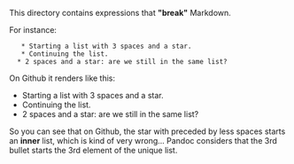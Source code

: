 This directory contains expressions that **"break"** Markdown.

For instance:
```
   * Starting a list with 3 spaces and a star.
   * Continuing the list.
  * 2 spaces and a star: are we still in the same list?
```

On Github it renders like this:

   * Starting a list with 3 spaces and a star.
   * Continuing the list.
  * 2 spaces and a star: are we still in the same list?


So you can see that on Github, the star with preceded by less spaces starts an **inner** list, which is kind of very wrong...
Pandoc considers that the 3rd bullet starts the 3rd element of the unique list.
